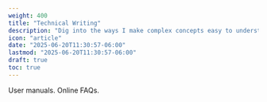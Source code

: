 ```yaml
---
weight: 400
title: "Technical Writing"
description: "Dig into the ways I make complex concepts easy to understand."
icon: "article"
date: "2025-06-20T11:30:57-06:00"
lastmod: "2025-06-20T11:30:57-06:00"
draft: true
toc: true
---
```


User manuals. Online FAQs. 